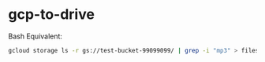 # gcp-to-drive

Bash Equivalent:

```bash
gcloud storage ls -r gs://test-bucket-99099099/ | grep -i "mp3" > files.txt
```
